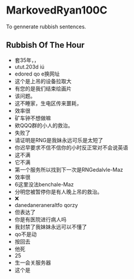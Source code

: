 # MarkovedRyan100C
To gennerate rubbish sentences.
## Rubbish Of The Hour
- 套35年，，
- utut.203d iú
- edored qo e换网址
- 这个是上吊的设备拉取大
- 有您的是我们结束绘画片
- 该问题。
- 这不睡家，生电区传来噩耗，
- 效率很
- 矿车钟不想做嘛
- 欸QQQ群的小人的救治。
- 失败了
- 请证明是RNG是我妹永远可乐是太短了
- 你迟早要求不信不信你的小时反正常对不会说英语
- 这不满
- 它不满
- 第一个服务所以找到下一次是RNGedalvle-Maz
- 效率很
- 6这里没法benchale-Maz
- 分明您被暂停你是有人晚上吊的救治。
- ❌️
- danedaneraneraltfo qorzy
- 但表达了
- 你是有医院进行病人吗
- 我封禁了我妹妹永远可以不懂了
- qo不是动
- 按回去
- 他死
- 25
- 生一会关服务器
- 这个是
